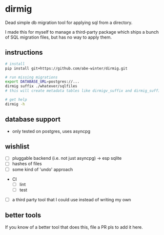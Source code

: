 # dirmig

Dead simple db migration tool for applying sql from a directory.

I made this for myself to manage a third-party package which ships a bunch of SQL migration files, but has no way to apply them.

## instructions

```sh
# install
pip install git+https://github.com/abe-winter/dirmig.git

# run missing migrations
export DATABASE_URL=postgres://...
dirmig suffix ./whatever/sqlfiles
# this will create metadata tables like dirmigv_suffix and dirmig_suffix

# get help
dirmig -h
```

## database support

- only tested on postgres, uses asyncpg

## wishlist

- [ ] pluggable backend (i.e. not just asyncpg) -> esp sqlite
- [ ] hashes of files
- [ ] some kind of 'undo' approach
- CI
  - [ ] lint
  - [ ] test
- [ ] a third party tool that I could use instead of writing my own

## better tools

If you know of a better tool that does this, file a PR pls to add it here.
